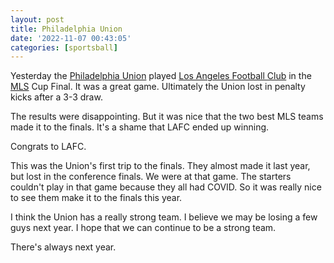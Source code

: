 ```yaml
---
layout: post
title: Philadelphia Union
date: '2022-11-07 00:43:05'
categories: [sportsball]
---
```


Yesterday the [Philadelphia Union](https://www.philadelphiaunion.com) played [Los Angeles Football Club](https://www.lafc.com) in the [MLS](https://www.mlssoccer.com) Cup Final. It was a great game. Ultimately the Union lost in penalty kicks after a 3-3 draw.

The results were disappointing. But it was nice that the two best MLS teams made it to the finals. It's a shame that LAFC ended up winning.

Congrats to LAFC.

This was the Union's first trip to the finals. They almost made it last year, but lost in the conference finals. We were at that game. The starters couldn't play in that game because they all had COVID. So it was really nice to see them make it to the finals this year.

I think the Union has a really strong team. I believe we may be losing a few guys next year. I hope that we can continue to be a strong team.

There's always next year. &nbsp;

